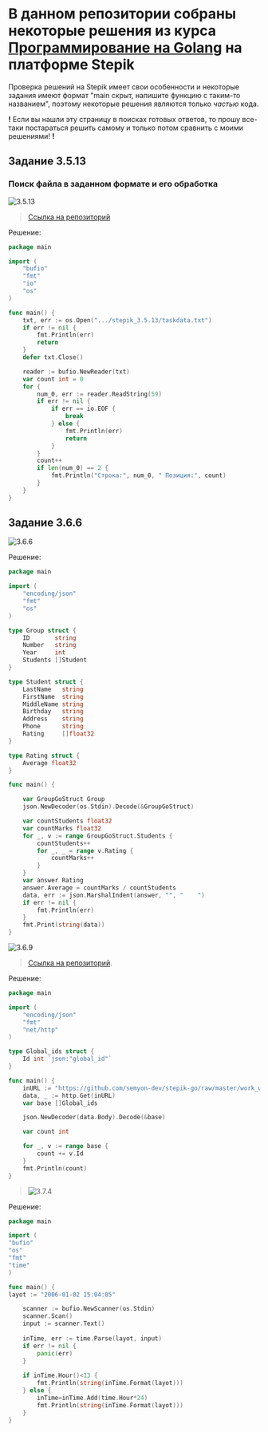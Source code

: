 # В данном репозитории собраны некоторые решения из курса [Программирование на Golang](https://stepik.org/course/54403/promo) на платформе Stepik

Проверка решений на Stepik имеет свои особенности и некоторые задания имеют формат "main скрыт, напишите функцию с таким-то названием", поэтому некоторые решения являются только _частью_ кода.

**!** Если вы нашли эту страницу в поисках готовых ответов, то прошу все-таки постараться решить самому и только потом сравнить с моими решениями! **!**

## Задание 3.5.13
### Поиск файла в заданном формате и его обработка
![3.5.13](img/3.5.13.png)
>
>[Ссылка на репозиторий](https://github.com/semyon-dev/stepik-go/tree/master/work_with_files/task_csv_1)

Решение:
```go
package main

import (
	"bufio"
	"fmt"
	"io"
	"os"
)

func main() {
	txt, err := os.Open(".../stepik_3.5.13/taskdata.txt")
	if err != nil {
		fmt.Println(err)
		return
	}
	defer txt.Close()

	reader := bufio.NewReader(txt)
	var count int = 0
	for {
		num_0, err := reader.ReadString(59)
		if err != nil {
			if err == io.EOF {
				break
			} else {
				fmt.Println(err)
				return
			}
		}
		count++
		if len(num_0) == 2 {
			fmt.Println("Строка:", num_0, " Позиция:", count)
		}
	}
} 
```
## Задание 3.6.6

![3.6.6](img/3.6.6.png)

Решение:
```go
package main

import (
	"encoding/json"
	"fmt"
	"os"
)

type Group struct {
	ID       string
	Number   string
	Year     int
	Students []Student
}

type Student struct {
	LastName   string
	FirstName  string
	MiddleName string
	Birthday   string
	Address    string
	Phone      string
	Rating     []float32
}

type Rating struct {
	Average float32
}

func main() {

	var GroupGoStruct Group
	json.NewDecoder(os.Stdin).Decode(&GroupGoStruct)

	var countStudents float32
	var countMarks float32
	for _, v := range GroupGoStruct.Students {
		countStudents++
		for _, _ = range v.Rating {
			countMarks++
		}
	}
	var answer Rating
	answer.Average = countMarks / countStudents
	data, err := json.MarshalIndent(answer, "", "    ")
	if err != nil {
		fmt.Println(err)
	}
	fmt.Print(string(data))
}
```

![3.6.9](img/3.6.9.png)
>[Ссылка на репозиторий](https://github.com/semyon-dev/stepik-go/tree/master/work_with_json).

Решение:
```go
package main

import (
	"encoding/json"
	"fmt"
	"net/http"
)

type Global_ids struct {
	Id int `json:"global_id"`
}

func main() {
	inURL := "https://github.com/semyon-dev/stepik-go/raw/master/work_with_json/data-20190514T0100.json"
	data, _ := http.Get(inURL)
	var base []Global_ids

	json.NewDecoder(data.Body).Decode(&base)

	var count int

	for _, v := range base {
		count += v.Id
	}
	fmt.Println(count)
}
```

>![3.7.4](img/3.7.4.png)

Решение:
```go
package main

import (
"bufio"
"os"
"fmt"
"time"
)

func main() {
layot := "2006-01-02 15:04:05"

	scanner := bufio.NewScanner(os.Stdin)
	scanner.Scan()
	input := scanner.Text()
    
	inTime, err := time.Parse(layot, input)
	if err != nil {
		panic(err)
	}
	
	if inTime.Hour()<13 {
        fmt.Println(string(inTime.Format(layot)))
    } else {
		inTime=inTime.Add(time.Hour*24)
        fmt.Println(string(inTime.Format(layot)))
	}
}
```
